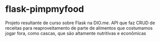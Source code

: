 # flask-pimpmyfood
Projeto resultante de curso sobre Flask na DIO.me. API que faz CRUD de receitas para reaproveitamento de parte de alimentos que costumamos jogar fora, como cascas, que são altamente nutritivas e econômicas
